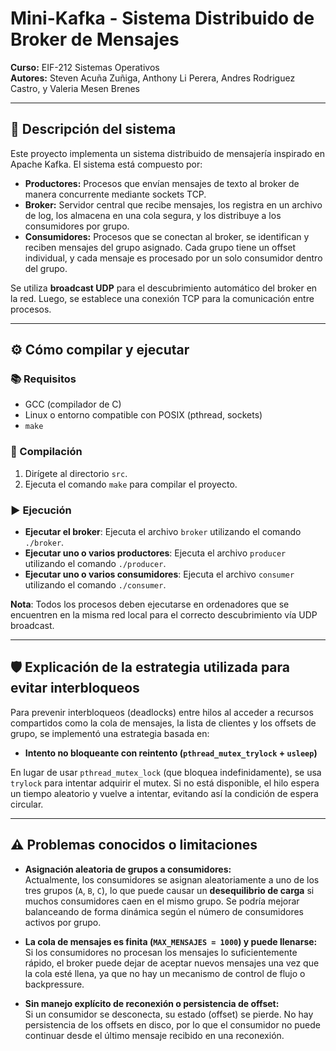 # Mini-Kafka - Sistema Distribuido de Broker de Mensajes

**Curso:** EIF-212 Sistemas Operativos  
**Autores:** Steven Acuña Zuñiga, Anthony Li Perera, Andres Rodriguez Castro, y Valeria Mesen Brenes  

---

## 📌 Descripción del sistema

Este proyecto implementa un sistema distribuido de mensajería inspirado en Apache Kafka. El sistema está compuesto por:

- **Productores:** Procesos que envían mensajes de texto al broker de manera concurrente mediante sockets TCP.
- **Broker:** Servidor central que recibe mensajes, los registra en un archivo de log, los almacena en una cola segura, y los distribuye a los consumidores por grupo.
- **Consumidores:** Procesos que se conectan al broker, se identifican y reciben mensajes del grupo asignado. Cada grupo tiene un offset individual, y cada mensaje es procesado por un solo consumidor dentro del grupo.

Se utiliza **broadcast UDP** para el descubrimiento automático del broker en la red. Luego, se establece una conexión TCP para la comunicación entre procesos.

---

## ⚙️ Cómo compilar y ejecutar

### 📚 Requisitos
- GCC (compilador de C)
- Linux o entorno compatible con POSIX (pthread, sockets)
- `make`

### 🔨 Compilación
1. Dirígete al directorio `src`.
2. Ejecuta el comando `make` para compilar el proyecto.

### ▶️ Ejecución
- **Ejecutar el broker**: Ejecuta el archivo `broker` utilizando el comando `./broker`.
- **Ejecutar uno o varios productores**: Ejecuta el archivo `producer` utilizando el comando `./producer`.
- **Ejecutar uno o varios consumidores**: Ejecuta el archivo `consumer` utilizando el comando `./consumer`.

**Nota**: Todos los procesos deben ejecutarse en ordenadores que se encuentren en la misma red local para el correcto descubrimiento vía UDP broadcast.

---

## 🛡️ Explicación de la estrategia utilizada para evitar interbloqueos 
Para prevenir interbloqueos (deadlocks) entre hilos al acceder a recursos compartidos como la cola de mensajes, la lista de clientes y los offsets de grupo, se implementó una estrategia basada en:

- **Intento no bloqueante con reintento (`pthread_mutex_trylock` + `usleep`)**

En lugar de usar `pthread_mutex_lock` (que bloquea indefinidamente), se usa `trylock` para intentar adquirir el mutex. Si no está disponible, el hilo espera un tiempo aleatorio y vuelve a intentar, evitando así la condición de espera circular.

---

## ⚠️ Problemas conocidos o limitaciones 

- **Asignación aleatoria de grupos a consumidores:**  
  Actualmente, los consumidores se asignan aleatoriamente a uno de los tres grupos (`A`, `B`, `C`), lo que puede causar un **desequilibrio de carga** si muchos consumidores caen en el mismo grupo. Se podría mejorar     balanceando de forma dinámica según el número de consumidores activos por grupo.

- **La cola de mensajes es finita (`MAX_MENSAJES = 1000`) y puede llenarse:**  
  Si los consumidores no procesan los mensajes lo suficientemente rápido, el broker puede dejar de aceptar nuevos mensajes una vez que la cola esté llena, ya que no hay un mecanismo de control de flujo o backpressure.

- **Sin manejo explícito de reconexión o persistencia de offset:**  
  Si un consumidor se desconecta, su estado (offset) se pierde. No hay persistencia de los offsets en disco, por lo que el consumidor no puede continuar desde el último mensaje recibido en una reconexión.
